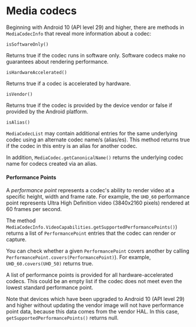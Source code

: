 # Media codecs

Beginning with Android 10 (API level 29) and higher, there are methods in `MediaCodecInfo` that reveal more information about a codec:

`isSoftwareOnly()`

Returns true if the codec runs in software only. Software codecs make no guarantees about rendering performance.

`isHardwareAccelerated()`

Returns true if a codec is accelerated by hardware.

`isVendor()`

Returns true if the codec is provided by the device vendor or false if provided by the Android platform.

`isAlias()`

`MediaCodecList` may contain additional entries for the same underlying codec using an alternate codec name/s (alias/es). This method returns true if the codec in this entry is an alias for another codec.

In addition, `MediaCodec.getCanonicalName()` returns the underlying codec name for codecs created via an alias.

#### Performance Points

A _performance point_ represents a codec's ability to render video at a specific height, width and frame rate. For example, the `UHD_60` performance point represents Ultra High Definition video (3840x2160 pixels) rendered at 60 frames per second.

The method `MediaCodecInfo.VideoCapabilities.getSupportedPerformancePoints()`) returns a list of `PerformancePoint` entries that the codec can render or capture.

You can check whether a given `PerformancePoint` covers another by calling `PerformancePoint.covers(PerformancePoint)`). For example, `UHD_60.covers(UHD_50)` returns true.

A list of performance points is provided for all hardware-accelerated codecs. This could be an empty list if the codec does not meet even the lowest standard performance point.

Note that devices which have been upgraded to Android 10 (API level 29) and higher without updating the vendor image will not have performance point data, because this data comes from the vendor HAL. In this case, `getSupportedPerformancePoints()` returns null.